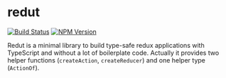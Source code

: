 # redut
[![Build Status](https://img.shields.io/travis/dfilatov/redut/master.svg?style=flat-square)](https://travis-ci.org/dfilatov/redut/branches)
[![NPM Version](https://img.shields.io/npm/v/redut.svg?style=flat-square)](https://www.npmjs.com/package/redut)

Redut is a minimal library to build type-safe redux applications with TypeScript and without a lot of boilerplate code. Actually it provides two helper functions (`createAction`, `createReducer`) and one helper type (`ActionOf`).
